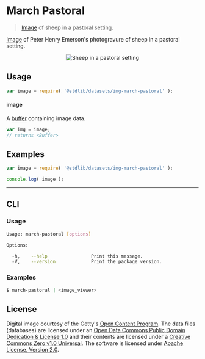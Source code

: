 # March Pastoral

> [Image][getty-src] of sheep in a pastoral setting.

<!-- <intro> -->

[Image][getty-src] of Peter Henry Emerson's photogravure of sheep in a pastoral setting.

<!-- <image align="center" src="./data/image.jpg" alt="Sheep in a pastoral setting"> -->

<div class="image" align="center">
    <img src="" alt="Sheep in a pastoral setting">
    <br>
</div>

<!-- </image> -->

<!-- </intro> -->


<!-- <usage> -->

## Usage

``` javascript
var image = require( '@stdlib/datasets/img-march-pastoral' );
```

#### image

A [buffer][node-buffer] containing image data.

``` javascript
var img = image;
// returns <Buffer>
```

<!-- </usage> -->


<!-- <examples> -->

<!-- TODO: more creative example. -->

## Examples

``` javascript
var image = require( '@stdlib/datasets/img-march-pastoral' );

console.log( image );
```

<!-- </examples> -->


<!-- <cli> -->

---

## CLI

<!-- <usage> -->

### Usage

``` bash
Usage: march-pastoral [options]

Options:

  -h,    --help                Print this message.
  -V,    --version             Print the package version.
```

<!-- </usage> -->


<!-- <examples> -->

### Examples

``` bash
$ march-pastoral | <image_viewer>
```

<!-- </examples> -->

<!-- </cli> -->


<!-- <license> -->

## License

Digital image courtesy of the Getty's [Open Content Program][getty-open-content]. The data files (databases) are licensed under an [Open Data Commons Public Domain Dedication & License 1.0][pddl-1.0] and their contents are licensed under a [Creative Commons Zero v1.0 Universal][cc0]. The software is licensed under [Apache License, Version 2.0][apache-license].

<!-- </license> -->


<!-- <links> -->

[getty-open-content]: http://www.getty.edu/about/opencontent.html
[pddl-1.0]: http://opendatacommons.org/licenses/pddl/1.0/
[cc0]: https://creativecommons.org/publicdomain/zero/1.0
[apache-license]: https://www.apache.org/licenses/LICENSE-2.0

[getty-src]: http://www.getty.edu/art/collection/objects/141994/peter-henry-emerson-a-march-pastoral-suffolk-british-1888/

[node-buffer]: https://nodejs.org/api/buffer.html

<!-- </links> -->
